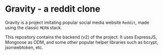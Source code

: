 # Gravity - a reddit clone

Gravity is a project imitating popular social media website `Reddit`, made using the classic `MERN` stack.

This repository contains the backend (v2) of the project. It uses ExpressJS, Mongoose as ODM, and some other popular helper libraries such as bcrypt, jsonwebtoken, etc.
